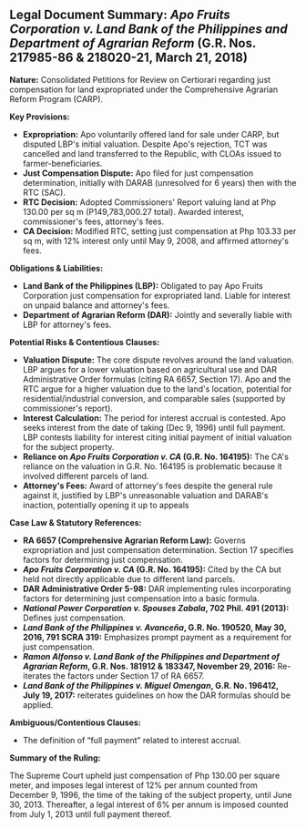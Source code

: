 ## Legal Document Summary: *Apo Fruits Corporation v. Land Bank of the Philippines and Department of Agrarian Reform* (G.R. Nos. 217985-86 & 218020-21, March 21, 2018)

**Nature:** Consolidated Petitions for Review on Certiorari regarding just compensation for land expropriated under the Comprehensive Agrarian Reform Program (CARP).

**Key Provisions:**

*   **Expropriation:** Apo voluntarily offered land for sale under CARP, but disputed LBP's initial valuation. Despite Apo's rejection, TCT was cancelled and land transferred to the Republic, with CLOAs issued to farmer-beneficiaries.
*   **Just Compensation Dispute:** Apo filed for just compensation determination, initially with DARAB (unresolved for 6 years) then with the RTC (SAC).
*   **RTC Decision:** Adopted Commissioners' Report valuing land at Php 130.00 per sq m (P149,783,000.27 total). Awarded interest, commissioner's fees, attorney's fees.
*   **CA Decision:** Modified RTC, setting just compensation at Php 103.33 per sq m, with 12% interest only until May 9, 2008, and affirmed attorney's fees.

**Obligations & Liabilities:**

*   **Land Bank of the Philippines (LBP):** Obligated to pay Apo Fruits Corporation just compensation for expropriated land. Liable for interest on unpaid balance and attorney's fees.
*   **Department of Agrarian Reform (DAR):** Jointly and severally liable with LBP for attorney's fees.

**Potential Risks & Contentious Clauses:**

*   **Valuation Dispute:** The core dispute revolves around the land valuation. LBP argues for a lower valuation based on agricultural use and DAR Administrative Order formulas (citing RA 6657, Section 17). Apo and the RTC argue for a higher valuation due to the land's location, potential for residential/industrial conversion, and comparable sales (supported by commissioner's report).
*   **Interest Calculation:** The period for interest accrual is contested.  Apo seeks interest from the date of taking (Dec 9, 1996) until full payment. LBP contests liability for interest citing initial payment of initial valuation for the subject property.
*   **Reliance on *Apo Fruits Corporation v. CA* (G.R. No. 164195):** The CA's reliance on the valuation in G.R. No. 164195 is problematic because it involved different parcels of land.
*   **Attorney's Fees:** Award of attorney's fees despite the general rule against it, justified by LBP's unreasonable valuation and DARAB's inaction, potentially opening it up to appeals

**Case Law & Statutory References:**

*   **RA 6657 (Comprehensive Agrarian Reform Law):** Governs expropriation and just compensation determination. Section 17 specifies factors for determining just compensation.
*   ***Apo Fruits Corporation v. CA* (G.R. No. 164195):** Cited by the CA but held not directly applicable due to different land parcels.
*   **DAR Administrative Order 5-98:** DAR implementing rules incorporating factors for determining just compensation into a basic formula.
*   ***National Power Corporation v. Spouses Zabala*, 702 Phil. 491 (2013):** Defines just compensation.
*   ***Land Bank of the Philippines v. Avanceña*, G.R. No. 190520, May 30, 2016, 791 SCRA 319:** Emphasizes prompt payment as a requirement for just compensation.
*   ***Ramon Alfonso v. Land Bank of the Philippines and Department of Agrarian Reform*, G.R. Nos. 181912 & 183347, November 29, 2016:** Re-iterates the factors under Section 17 of RA 6657.
*   ***Land Bank of the Philippines v. Miguel Omengan*, G.R. No. 196412, July 19, 2017:** reiterates guidelines on how the DAR formulas should be applied.

**Ambiguous/Contentious Clauses:**

*   The definition of “full payment” related to interest accrual.

**Summary of the Ruling:**

The Supreme Court upheld just compensation of Php 130.00 per square meter, and imposes legal interest of 12% per annum counted from December 9, 1996, the time of the taking of the subject property, until June 30, 2013. Thereafter, a legal interest of 6% per annum is imposed counted from July 1, 2013 until full payment thereof.
